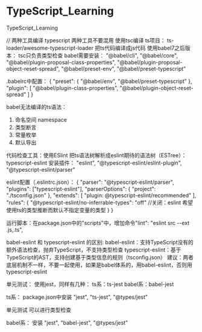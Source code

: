 # TypeScript_Learning
TypeScript_Learning

// 两种工具编译 typescript 两种工具不要混用
使用tsc编译 ts项目：
  ts-loader/awesome-typescript-loader 把ts代码编译成js代码
使用babel7之后版本：
  tsc只负责类型检查
  babel需要安装：
    "@babel/cli",
    "@babel/core",
    "@babel/plugin-proposal-class-properties",
    "@babel/plugin-proposal-object-reset-spread",
    "@babel/preset-env",
    "@babel/preset-typescript"

.babelrc中配置：
  {
    "preset": {
      "@babel/env",
      "@babel/preset-typescript"
    },
    "plugin": [
      "@babel/plugin-class-properties",
      "@babel/plugin-object-reset-spread"
    ]
  }

babel无法编译的ts语法：
  1. 命名空间 namespace
  2. 类型断言 
  3. 常量枚举
  4. 默认导出

代码检查工具：使用ESlint
把ts语法树解析成eslint期待的语法树（ESTree）：typescript-eslint
安装插件：
  "eslint",
  "@typescript-eslint/eslint-plugin",
  "@typescript-eslint/parser"

eslint配置（.eslintrc.json）：
  {
    "parser": "@typescript-eslint/parser",
    "plugins": ["typescript-eslint"],
    "parserOptions": {
      "project": "./tsconfig.json"
    },
    "extends": [
      "plugin: @typescript-eslint/recommended"
    ],
    "rules": {
      "@typescript-eslint/no-inferrable-types": "off" //关闭：eslint 希望使用ts的类型推断而默认不指定变量的类型
    }
  }

运行脚本：在package.json中的"scripts"中，增加命令"lint": "eslint src --ext .js,.ts",

babel-eslint 和 typescript-eslint 的区别:
babel-eslint：支持TypeScript没有的 额外语法检查，抛弃TypeScript，不支持类型检查
typescript-eslint：基于TypeScript的AST，支持创建基于类型信息的规则（tsconfig.json）
建议：两者底层机制不一样，不要一起使用，如果是babel体系的，用babel-eslint，否则用typescript-eslint

单元测试：
  使用jest，同样有几种：
    ts系：ts-jest
    babel系：babel-jest

ts系：
package.json中安装 "jest", "ts-jest", "@types/jest"

单元测试 可以进行类型检查

babel系：
安装 "jest", "babel-jest", "@types/jest"
